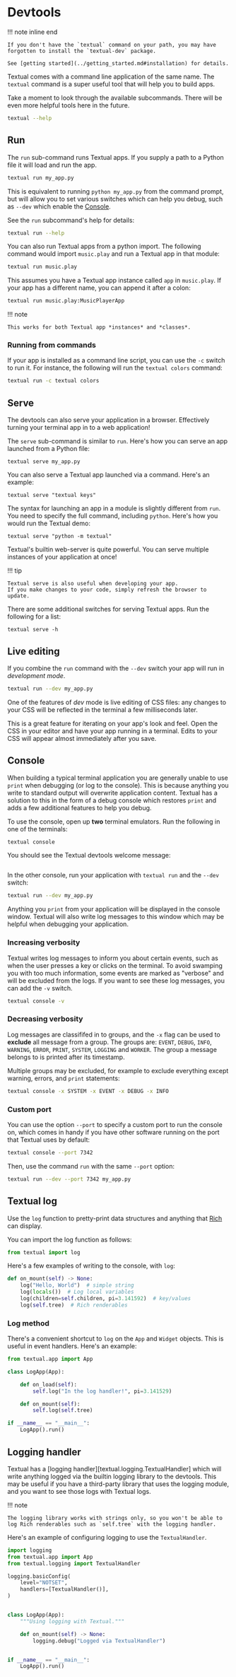 # Devtools

!!! note inline end

    If you don't have the `textual` command on your path, you may have forgotten to install the `textual-dev` package.

    See [getting started](../getting_started.md#installation) for details.

Textual comes with a command line application of the same name. The `textual` command is a super useful tool that will help you to build apps.

Take a moment to look through the available subcommands. There will be even more helpful tools here in the future.

```bash
textual --help
```


## Run

The `run` sub-command runs Textual apps. If you supply a path to a Python file it will load and run the app.

```bash
textual run my_app.py
```

This is equivalent to running `python my_app.py` from the command prompt, but will allow you to set various switches which can help you debug, such as `--dev` which enable the [Console](#console).

See the `run` subcommand's help for details:

```bash
textual run --help
```

You can also run Textual apps from a python import.
The following command would import `music.play` and run a Textual app in that module:

```bash
textual run music.play
```

This assumes you have a Textual app instance called `app` in `music.play`.
If your app has a different name, you can append it after a colon:

```bash
textual run music.play:MusicPlayerApp
```

!!! note

    This works for both Textual app *instances* and *classes*.


### Running from commands

If your app is installed as a command line script, you can use the `-c` switch to run it.
For instance, the following will run the `textual colors` command:

```bash
textual run -c textual colors
```

## Serve

The devtools can also serve your application in a browser.
Effectively turning your terminal app in to a web application!

The `serve` sub-command is similar to `run`. Here's how you can serve an app launched from a Python file:

```
textual serve my_app.py
```

You can also serve a Textual app launched via a command. Here's an example:

```
textual serve "textual keys"
```

The syntax for launching an app in a module is slightly different from `run`.
You need to specify the full command, including `python`.
Here's how you would run the Textual demo:

```
textual serve "python -m textual"
```

Textual's builtin web-server is quite powerful.
You can serve multiple instances of your application at once!

!!! tip

    Textual serve is also useful when developing your app.
    If you make changes to your code, simply refresh the browser to update.

There are some additional switches for serving Textual apps. Run the following for a list:

```
textual serve -h
```

## Live editing

If you combine the `run` command with the `--dev` switch your app will run in *development mode*.

```bash
textual run --dev my_app.py
```

One of the features of *dev* mode is live editing of CSS files: any changes to your CSS will be reflected in the terminal a few milliseconds later.

This is a great feature for iterating on your app's look and feel. Open the CSS in your editor and have your app running in a terminal. Edits to your CSS will appear almost immediately after you save.

## Console

When building a typical terminal application you are generally unable to use `print` when debugging (or log to the console). This is because anything you write to standard output will overwrite application content. Textual has a solution to this in the form of a debug console which restores `print` and adds a few additional features to help you debug.

To use the console, open up **two** terminal emulators. Run the following in one of the terminals:

```bash
textual console
```

You should see the Textual devtools welcome message:

```{.textual title="textual console" path="docs/examples/getting_started/console.py"}
```

In the other console, run your application with `textual run` and the `--dev` switch:

```bash
textual run --dev my_app.py
```

Anything you `print` from your application will be displayed in the console window. Textual will also write log messages to this window which may be helpful when debugging your application.


### Increasing verbosity

Textual writes log messages to inform you about certain events, such as when the user presses a key or clicks on the terminal. To avoid swamping you with too much information, some events are marked as "verbose" and will be excluded from the logs. If you want to see these log messages, you can add the `-v` switch.

```bash
textual console -v
```

### Decreasing verbosity

Log messages are classififed in to groups, and the `-x` flag can be used to **exclude** all message from a group. The groups are: `EVENT`, `DEBUG`, `INFO`, `WARNING`, `ERROR`, `PRINT`, `SYSTEM`, `LOGGING` and `WORKER`. The group a message belongs to is printed after its timestamp.

Multiple groups may be excluded, for example to exclude everything except warning, errors, and `print` statements:

```bash
textual console -x SYSTEM -x EVENT -x DEBUG -x INFO
```

### Custom port

You can use the option `--port` to specify a custom port to run the console on, which comes in handy if you have other software running on the port that Textual uses by default:

```bash
textual console --port 7342
```

Then, use the command `run` with the same `--port` option:

```bash
textual run --dev --port 7342 my_app.py
```


## Textual log

Use the `log` function to pretty-print data structures and anything that [Rich](https://rich.readthedocs.io/en/latest/) can display.

You can import the log function as follows:

```python
from textual import log
```

Here's a few examples of writing to the console, with `log`:



```python
def on_mount(self) -> None:
    log("Hello, World")  # simple string
    log(locals())  # Log local variables
    log(children=self.children, pi=3.141592)  # key/values
    log(self.tree)  # Rich renderables
```

### Log method

There's a convenient shortcut to `log` on the `App` and `Widget` objects. This is useful in event handlers. Here's an example:

```python
from textual.app import App

class LogApp(App):

    def on_load(self):
        self.log("In the log handler!", pi=3.141529)

    def on_mount(self):
        self.log(self.tree)

if __name__ == "__main__":
    LogApp().run()
```

## Logging handler

Textual has a [logging handler][textual.logging.TextualHandler] which will write anything logged via the builtin logging library to the devtools.
This may be useful if you have a third-party library that uses the logging module, and you want to see those logs with Textual logs.

!!! note

    The logging library works with strings only, so you won't be able to log Rich renderables such as `self.tree` with the logging handler.

Here's an example of configuring logging to use the `TextualHandler`.

```python
import logging
from textual.app import App
from textual.logging import TextualHandler

logging.basicConfig(
    level="NOTSET",
    handlers=[TextualHandler()],
)


class LogApp(App):
    """Using logging with Textual."""

    def on_mount(self) -> None:
        logging.debug("Logged via TextualHandler")


if __name__ == "__main__":
    LogApp().run()
```
